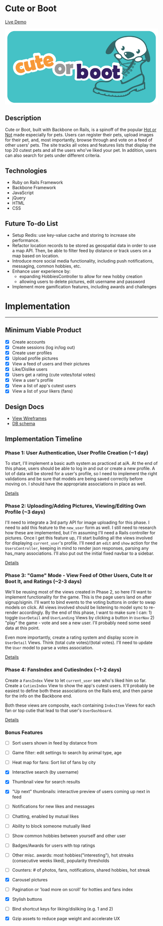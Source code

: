 # Cute or Boot

[Live Demo][cuteorboot]

![COBLOGO]

[cuteorboot]: http://www.cuteorboot.us
[COBLOGO]: ./app/assets/images/cuteorboot-banner.jpg

## Description
Cute or Boot, built with Backbone on Rails, is a spinoff of the popular [Hot or Not](https://www.hotornot.com) made especially for pets. Users can register their pets, upload images for their pet, and, most importantly, browse through and vote on a feed of other users' pets. The site tracks all votes and features lists that display the top 20 cutest pets and all the users who've liked your pet. In addition, users can also search for pets under different criteria.

## Technologies
- Ruby on Rails Framework
- Backbone Framework
- JavaScript
- jQuery
- HTML
- CSS

## Future To-do List
- Setup Redis: use key-value cache and storing to increase site performance.
- Refactor location records to be stored as geospatial data in order to use a map API. Then, be able to filter feed by distance or track users on a map based on location.
- Introduce more social media functionality, including push notifications, messaging, common hobbies, etc.
- Enhance user experience by: 
	* expanding HobbiesController to allow for new hobby creation
	* allowing users to delete pictures, edit username and password
- Implement more gamification features, including awards and challenges

# Implementation
----------------
## Minimum Viable Product

- [x] Create accounts
- [x] Create sessions (log in/log out)
- [x] Create user profiles
- [x] Upload profile pictures
- [x] View a feed of users and their pictures
- [x] Like/Dislike users
- [x] Users get a rating (cute votes/total votes)
- [x] View a user's profile
- [x] View a list of app's cutest users
- [x] View a list of your likers (fans)

## Design Docs
* [View Wireframes][views]
* [DB schema][schema]

[views]: ./docs/views.md
[schema]: ./docs/schema.md

## Implementation Timeline

### Phase 1: User Authentication, User Profile Creation (~1 day)
To start, I'll implement a basic auth system as practiced at a/A. At the end of this phase, users should be able to log in and out or create a new profile. A lot of data will be stored for a user's profile, so I need to implement the right validations and be sure that models are being saved correctly before moving on. I should have the appropriate associations in place as well.

[Details][phase-one]

### Phase 2: Uploading/Adding Pictures, Viewing/Editing Own Profile (~3 days)
I'll need to integrate a 3rd party API for image uploading for this phase. I need to add this feature to the `new_user` form as well. I still need to research how these are implemented, but I'm assuming I'll need a Rails controller for pictures. Once I get this feature up, I'll start building all the views involved for displaying `current_user`'s profile. I'll need an `edit` and `show` action for the `UsersController`, keeping in mind to render json responses, parsing any has_many associations. I'll also put out the initial fixed navbar to a sidebar.


[Details][phase-two]

### Phase 3: "Game" Mode - View Feed of Other Users, Cute It or Boot It, and Ratings (~2-3 days)
We'll be reusing most of the views created in Phase 2, so here I'll want to implement functionality for the game. This is the page users land on after signup/signin. I'll want to bind events to the voting buttons in order to swap models on click. All views involved should be listening to model sync to re-render accordingly. By the end of this phase, I want to make sure I can: 1) toggle `UserDetail` and `UserLanding` Views by clicking a button in `UserNav` 2) "play" the game - vote and see a new user. I'll probably need some seed data at this point.

Even more importantly, create a rating system and display score in `UserDetail` Views. Think (total cute votes)/(total votes). I'll need to update the `User` model to parse a votes association.

[Details][phase-three]

### Phase 4: FansIndex and CutiesIndex (~1-2 days)
Create a `FansIndex` View to let `current_user` see who's liked him so far. Create a `CutiesIndex` View to show the app's cutest users. It'll probably be easiest to define both these associations on the Rails end, and then parse for the info on the Backbone end.

Both these views are composite, each containing `IndexItem` Views for each fan or top cutie that lead to that user's `UserDashboard`.

[Details][phase-four]

### Bonus Features

- [ ] Sort users shown in feed by distance from
- [ ] Game filter: edit settings to search by animal type, age
- [ ] Heat map for fans: Sort list of fans by city
- [x] Interactive search (by username)
- [x] Thumbnail view for search results
- [x] "Up next" thumbnails: interactive preview of users coming up next in feed
- [ ] Notifications for new likes and messages
- [ ] Chatting, enabled by mutual likes
- [ ] Ability to block someone mutually liked
- [ ] Show common hobbies between yourself and other user
- [ ] Badges/Awards for users with top ratings
- [ ] Other misc. awards: most hobbies("interesting"), hot streaks (consecutive weeks liked), popularity thresholds
- [ ] Counters: # of photos, fans, notifications, shared hobbies, hot streak
- [x] Carousel pictures
- [ ] Pagination or 'load more on scroll' for hotties and fans index
- [x] Stylish buttons
- [ ] Bind shortcut keys for liking/disliking (e.g. 1 and 2)
- [x] Gzip assets to reduce page weight and accelerate UX


[phase-one]: ./docs/phases/phase1.md
[phase-two]: ./docs/phases/phase2.md
[phase-three]: ./docs/phases/phase3.md
[phase-four]: ./docs/phases/phase4.md
